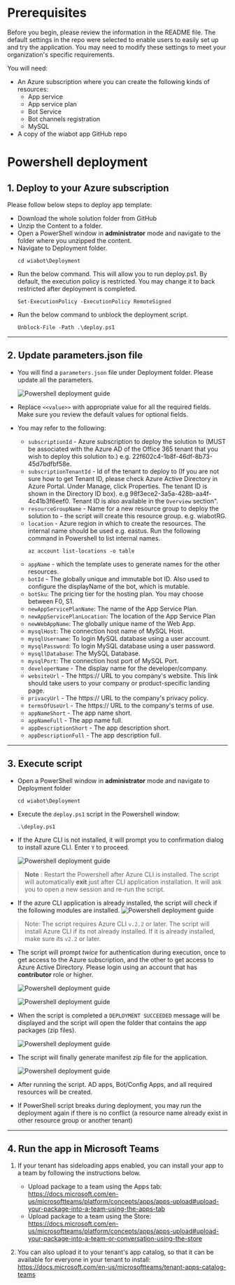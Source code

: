# Prerequisites

Before you begin, please review the information in the README file. The default settings in the repo were selected to enable users to easily set up and try the application. You may need to modify these settings to meet your organization's specific requirements.

You will need:
* An Azure subscription where you can create the following kinds of resources:
    * App service
    * App service plan
    * Bot Service
    * Bot channels registration
    * MySQL
* A copy of the wiabot app GitHub repo

# Powershell deployment

## 1. Deploy to your Azure subscription

  Please follow below steps to deploy app template:

- Download the whole solution folder from GitHub
- Unzip the Content to a folder.
- Open a PowerShell window in **administrator** mode and navigate to the folder where you unzipped the content.
- Navigate to Deployment folder.
    ```  
    cd wiabot\Deployment
    ```
- Run the below command. This will allow you to run deploy.ps1. By default, the execution policy is restricted. You may change it to back restricted after deployment is completed.
    ```
    Set-ExecutionPolicy -ExecutionPolicy RemoteSigned
    ```
- Run the below command to unblock the deployment script.
    ```
    Unblock-File -Path .\deploy.ps1
    ```
---
## 2. Update parameters.json file
- You will find a `parameters.json` file under Deployment folder. Please update all the parameters.

  ![Powershell deployment guide](images/parameter_file.png)

- Replace `<<value>>` with appropriate value for all the required fields. Make sure you review the default values for optional fields.
- You may refer to the following:

    - `subscriptionId` - Azure subscription to deploy the solution to (MUST be associated with the Azure AD of the Office 365 tenant that you wish to deploy this solution to.) e.g. 22f602c4-1b8f-46df-8b73-45d7bdfbf58e.
    - `subscriptionTenantId` - Id of the tenant to deploy to (If you are not sure how to get Tenant ID, please check Azure Active Directory in Azure Portal. Under Manage, click Properties. The tenant ID is shown in the Directory ID box). e.g 98f3ece2-3a5a-428b-aa4f-4c41b3f6eef0. Tenant ID is also available in the `Overview` section".
    - `resourceGroupName` - Name for a new resource group to deploy the solution to - the script will create this resource group. e.g. wiabotRG.
    - `location` - Azure region in which to create the resources. The internal name should be used e.g. eastus. Run the following command in Powershell to list internal names.
      ```
      az account list-locations -o table
      ```
    - `appName` - which the template uses to generate names for the other resources.
    - `botId` - The globally unique and immutable bot ID. Also used to configure the displayName of the bot, which is mutable.
    - `botSku`: The pricing tier for the hosting plan. You may choose between F0, S1.
    - `newAppServicePlanName`: The name of the App Service Plan.
    - `newAppServicePlanLocation`: The location of the App Service Plan
    - `newWebAppName`: The globally unique name of the Web App.
    - `mysqlHost`: The connection host name of MySQL Host.
    - `mysqlUsername`: To login MySQL database using a user account.
    - `mysqlPassword`: To login MySQL database using a user password.
    - `mysqllDatabase`: The MySQL Database.
    - `mysqlPort`: The connection host port of MySQL Port.
    - `developerName` - The display name for the developer/company.
    - `websiteUrl` - The https:// URL to you company's website. This link should take users to your company or product-specific landing page.
    - `privacyUrl` - The https:// URL to the company's privacy policy.
    - `termsOfUseUrl` - The https:// URL to the company's terms of use.
    - `appNameShort` - The app name short.
    - `appNameFull`  - The app name full.
    - `appDescriptionShort` - The app description short.
    - `appDescriptionFull` - The app description full.
---

## 3. Execute script

- Open a PowerShell window in **administrator** mode and navigate to Deployment folder
    ```  
    cd wiabot\Deployment
    ```
- Execute the `deploy.ps1` script in the Powershell window:
    ```
    .\deploy.ps1
    ```

- If the Azure CLI is not installed, it will prompt you to confirmation dialog to install azure CLI. Enter `Y` to proceed.

  ![Powershell deployment guide](images/azure_cli.png)

>**Note** : Restart the Powershell after Azure CLI is installed. The script will automatically **exit** just after CLI application installation. It will ask you to open a new session and re-run the script.

- If the azure CLI application is already installed, the script will check if the following modules are installed.
  ![Powershell deployment guide](images/check_modules.png)

> Note: The script requires Azure CLI `v.2.2` or later. The script will install Azure CLI if its not already installed. If it is already installed, make sure its `v2.2` or later.

- The script will prompt *twice* for authentication during execution, once to get access to the Azure subscription, and the other to get access to Azure Active Directory. Please login using an account that has **contributor** role or higher.

  ![Powershell deployment guide](images/login_screen_first.png)

  ![Powershell deployment guide](images/login_screen_second.png)

- When the script is completed a `DEPLOYMENT SUCCEEDED` message will be displayed and the script will open the folder that contains the app packages (zip files).

  ![Powershell deployment guide](images/deployment_success.png)

- The script will finally generate manifest zip file for the application.

  ![Powershell deployment guide](images/manifest_folder.png)

- After running the script. AD apps, Bot/Config Apps, and all required resources will be created.
- If PowerShell script breaks during deployment, you may run the deployment again if there is no conflict (a resource name already exist in other resource group or another tenant)

---

## 4. Run the app in Microsoft Teams

1.	If your tenant has sideloading apps enabled, you can install your app to a team by following the instructions below.
    * Upload package to a team using the Apps tab: https://docs.microsoft.com/en-us/microsoftteams/platform/concepts/apps/apps-upload#upload-your-package-into-a-team-using-the-apps-tab
    * Upload package to a team using the Store: https://docs.microsoft.com/en-us/microsoftteams/platform/concepts/apps/apps-upload#upload-your-package-into-a-team-or-conversation-using-the-store

2.	You can also upload it to your tenant's app catalog, so that it can be available for everyone in your tenant to install: https://docs.microsoft.com/en-us/microsoftteams/tenant-apps-catalog-teams